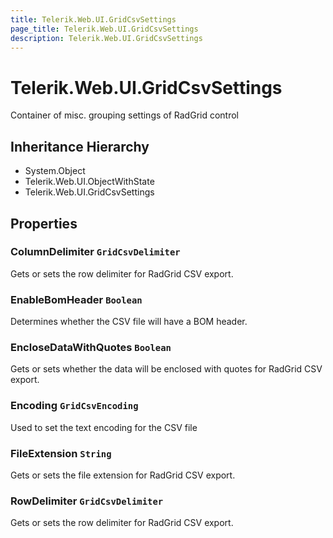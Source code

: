 ```yaml
---
title: Telerik.Web.UI.GridCsvSettings
page_title: Telerik.Web.UI.GridCsvSettings
description: Telerik.Web.UI.GridCsvSettings
---
```


# Telerik.Web.UI.GridCsvSettings

Container of misc. grouping settings of RadGrid control

## Inheritance Hierarchy

* System.Object
* Telerik.Web.UI.ObjectWithState
* Telerik.Web.UI.GridCsvSettings

## Properties

###  ColumnDelimiter `GridCsvDelimiter`

Gets or sets the row delimiter for RadGrid CSV export.

###  EnableBomHeader `Boolean`

Determines whether the CSV file will have a BOM header.

###  EncloseDataWithQuotes `Boolean`

Gets or sets whether the data will be enclosed with quotes for RadGrid CSV export.

###  Encoding `GridCsvEncoding`

Used to set the text encoding for the CSV file

###  FileExtension `String`

Gets or sets the file extension for RadGrid CSV export.

###  RowDelimiter `GridCsvDelimiter`

Gets or sets the row delimiter for RadGrid CSV export.


